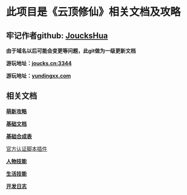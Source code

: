 # 此项目是《云顶修仙》相关文档及攻略

## 牢记作者github:  <a href='https://github.com/joucksHua'>JoucksHua</a>

**由于域名以后可能会变更等问题，此git做为一级更新文档**

**游玩地址：<a href="http://joucks.cn:3344">joucks.cn:3344<a/>**

**游玩地址：<a href="http://yundingxx.com:3344">yundingxx.com<a/>**


## 相关文档

 **<a href="https://github.com/joucksHua/yundingxx-game/blob/master/%E8%90%8C%E6%96%B0%E6%94%BB%E7%95%A5.md">萌新攻略</a>**

 **<a href="https://github.com/joucksHua/yundingxx-game/blob/master/%E5%9F%BA%E7%A1%80%E6%96%87%E6%A1%A3.md">基础文档</a>**
 
 **<a href="https://github.com/joucksHua/yundingxx-game/blob/master/%E5%90%88%E6%88%90%E8%A1%A8.md">基础合成表</a>**

<a href="https://github.com/GitWingSky/tools">官方认证脚本插件</a>

 **<a href="https://github.com/joucksHua/yundingxx-game/blob/master/%E4%BA%BA%E7%89%A9%E6%8A%80%E8%83%BD.md">人物技能</a>**

 **<a href="https://github.com/joucksHua/yundingxx-game/blob/master/%E7%94%9F%E6%B4%BB%E6%8A%80%E8%83%BD.md">生活技能</a>**

 **<a href="https://github.com/joucksHua/yundingxx-game/blob/master/%E6%B8%B8%E6%88%8F%E5%BC%80%E5%8F%91%E6%97%A5%E5%BF%97.md">开发日志</a>**
 
